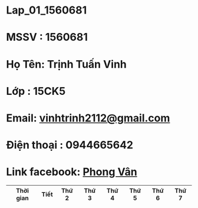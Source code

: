 # Lap_01_1560681
# MSSV : 1560681
# Họ Tên: Trịnh Tuấn Vinh
# Lớp : 15CK5
# Email: vinhtrinh2112@gmail.com
# Điện thoại : 0944665642
# Link facebook: [Phong Vân](https://www.facebook.com/profile.php?id=100009894609600)

|Thời gian|Tiết|Thứ 2|Thứ 3|Thứ 4|Thứ 5|Thứ 6|Thứ 7|
|---------|----|-----|-----|-----|-----|-----|-----|
